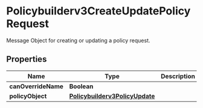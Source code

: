 

# Policybuilderv3CreateUpdatePolicyRequest

Message Object for creating or updating a policy request.

## Properties

| Name | Type | Description | Notes |
|------------ | ------------- | ------------- | -------------|
|**canOverrideName** | **Boolean** |  |  [optional] |
|**policyObject** | [**Policybuilderv3PolicyUpdate**](Policybuilderv3PolicyUpdate.md) |  |  [optional] |



